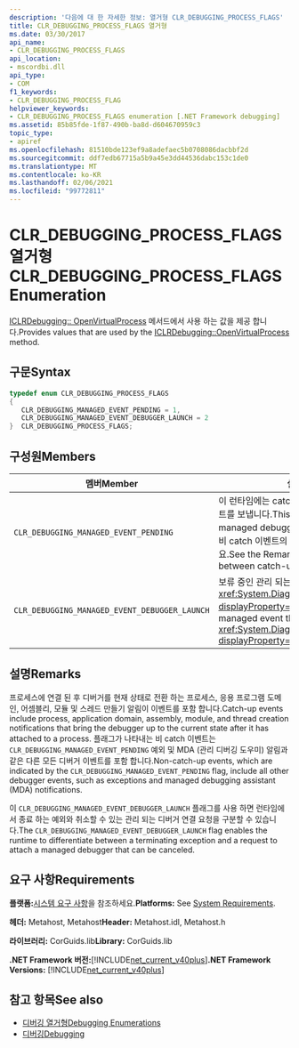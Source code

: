 ```yaml
---
description: '다음에 대 한 자세한 정보: 열거형 CLR_DEBUGGING_PROCESS_FLAGS'
title: CLR_DEBUGGING_PROCESS_FLAGS 열거형
ms.date: 03/30/2017
api_name:
- CLR_DEBUGGING_PROCESS_FLAGS
api_location:
- mscordbi.dll
api_type:
- COM
f1_keywords:
- CLR_DEBUGGING_PROCESS_FLAG
helpviewer_keywords:
- CLR_DEBUGGING_PROCESS_FLAGS enumeration [.NET Framework debugging]
ms.assetid: 85b85fde-1f87-490b-ba8d-d604670959c3
topic_type:
- apiref
ms.openlocfilehash: 81510bde123ef9a8adefaec5b0708086dacbbf2d
ms.sourcegitcommit: ddf7edb67715a5b9a45e3dd44536dabc153c1de0
ms.translationtype: MT
ms.contentlocale: ko-KR
ms.lasthandoff: 02/06/2021
ms.locfileid: "99772811"
---
```

# <a name="clr_debugging_process_flags-enumeration"></a><span data-ttu-id="a392d-103">CLR_DEBUGGING_PROCESS_FLAGS 열거형</span><span class="sxs-lookup"><span data-stu-id="a392d-103">CLR_DEBUGGING_PROCESS_FLAGS Enumeration</span></span>

<span data-ttu-id="a392d-104">[ICLRDebugging:: OpenVirtualProcess](iclrdebugging-openvirtualprocess-method.md) 메서드에서 사용 하는 값을 제공 합니다.</span><span class="sxs-lookup"><span data-stu-id="a392d-104">Provides values that are used by the [ICLRDebugging::OpenVirtualProcess](iclrdebugging-openvirtualprocess-method.md) method.</span></span>  
  
## <a name="syntax"></a><span data-ttu-id="a392d-105">구문</span><span class="sxs-lookup"><span data-stu-id="a392d-105">Syntax</span></span>  
  
```cpp  
typedef enum CLR_DEBUGGING_PROCESS_FLAGS  
{  
   CLR_DEBUGGING_MANAGED_EVENT_PENDING = 1,  
   CLR_DEBUGGING_MANAGED_EVENT_DEBUGGER_LAUNCH = 2  
}  CLR_DEBUGGING_PROCESS_FLAGS;  
```  
  
## <a name="members"></a><span data-ttu-id="a392d-106">구성원</span><span class="sxs-lookup"><span data-stu-id="a392d-106">Members</span></span>  
  
|<span data-ttu-id="a392d-107">멤버</span><span class="sxs-lookup"><span data-stu-id="a392d-107">Member</span></span>|<span data-ttu-id="a392d-108">설명</span><span class="sxs-lookup"><span data-stu-id="a392d-108">Description</span></span>|  
|------------|-----------------|  
|`CLR_DEBUGGING_MANAGED_EVENT_PENDING`|<span data-ttu-id="a392d-109">이 런타임에는 catch 할 수 없는 관리 되는 디버거 이벤트를 보냅니다.</span><span class="sxs-lookup"><span data-stu-id="a392d-109">This runtime has a non-catch-up managed debugger event to send.</span></span> <span data-ttu-id="a392d-110">보완 이벤트와 비 catch 이벤트의 차이점은 설명 섹션을 참조 하세요.</span><span class="sxs-lookup"><span data-stu-id="a392d-110">See the Remarks section for the distinction between catch-up and non-catch-up events.</span></span>|  
|`CLR_DEBUGGING_MANAGED_EVENT_DEBUGGER_LAUNCH`|<span data-ttu-id="a392d-111">보류 중인 관리 되는 이벤트는 <xref:System.Diagnostics.Debugger.Launch%2A?displayProperty=nameWithType> 요청입니다.</span><span class="sxs-lookup"><span data-stu-id="a392d-111">The managed event that is pending is a <xref:System.Diagnostics.Debugger.Launch%2A?displayProperty=nameWithType> request.</span></span>|  
  
## <a name="remarks"></a><span data-ttu-id="a392d-112">설명</span><span class="sxs-lookup"><span data-stu-id="a392d-112">Remarks</span></span>  

 <span data-ttu-id="a392d-113">프로세스에 연결 된 후 디버거를 현재 상태로 전환 하는 프로세스, 응용 프로그램 도메인, 어셈블리, 모듈 및 스레드 만들기 알림이 이벤트를 포함 합니다.</span><span class="sxs-lookup"><span data-stu-id="a392d-113">Catch-up events include process, application domain, assembly, module, and thread creation notifications that bring the debugger up to the current state after it has attached to a process.</span></span> <span data-ttu-id="a392d-114">플래그가 나타내는 비 catch 이벤트는 `CLR_DEBUGGING_MANAGED_EVENT_PENDING` 예외 및 MDA (관리 디버깅 도우미) 알림과 같은 다른 모든 디버거 이벤트를 포함 합니다.</span><span class="sxs-lookup"><span data-stu-id="a392d-114">Non-catch-up events, which are indicated by the `CLR_DEBUGGING_MANAGED_EVENT_PENDING` flag, include all other debugger events, such as exceptions and managed debugging assistant (MDA) notifications.</span></span>  
  
 <span data-ttu-id="a392d-115">이 `CLR_DEBUGGING_MANAGED_EVENT_DEBUGGER_LAUNCH` 플래그를 사용 하면 런타임에서 종료 하는 예외와 취소할 수 있는 관리 되는 디버거 연결 요청을 구분할 수 있습니다.</span><span class="sxs-lookup"><span data-stu-id="a392d-115">The `CLR_DEBUGGING_MANAGED_EVENT_DEBUGGER_LAUNCH` flag enables the runtime to differentiate between a terminating exception and a request to attach a managed debugger that can be canceled.</span></span>  
  
## <a name="requirements"></a><span data-ttu-id="a392d-116">요구 사항</span><span class="sxs-lookup"><span data-stu-id="a392d-116">Requirements</span></span>  

 <span data-ttu-id="a392d-117">**플랫폼:**[시스템 요구 사항](../../get-started/system-requirements.md)을 참조하세요.</span><span class="sxs-lookup"><span data-stu-id="a392d-117">**Platforms:** See [System Requirements](../../get-started/system-requirements.md).</span></span>  
  
 <span data-ttu-id="a392d-118">**헤더:** Metahost, Metahost</span><span class="sxs-lookup"><span data-stu-id="a392d-118">**Header:** Metahost.idl, Metahost.h</span></span>  
  
 <span data-ttu-id="a392d-119">**라이브러리:** CorGuids.lib</span><span class="sxs-lookup"><span data-stu-id="a392d-119">**Library:** CorGuids.lib</span></span>  
  
 <span data-ttu-id="a392d-120">**.NET Framework 버전:**[!INCLUDE[net_current_v40plus](../../../../includes/net-current-v40plus-md.md)]</span><span class="sxs-lookup"><span data-stu-id="a392d-120">**.NET Framework Versions:** [!INCLUDE[net_current_v40plus](../../../../includes/net-current-v40plus-md.md)]</span></span>  
  
## <a name="see-also"></a><span data-ttu-id="a392d-121">참고 항목</span><span class="sxs-lookup"><span data-stu-id="a392d-121">See also</span></span>

- [<span data-ttu-id="a392d-122">디버깅 열거형</span><span class="sxs-lookup"><span data-stu-id="a392d-122">Debugging Enumerations</span></span>](debugging-enumerations.md)
- [<span data-ttu-id="a392d-123">디버깅</span><span class="sxs-lookup"><span data-stu-id="a392d-123">Debugging</span></span>](index.md)
